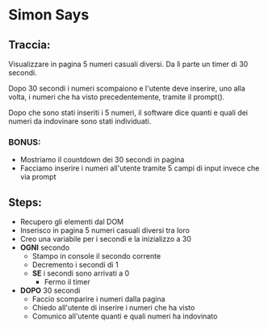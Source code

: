 # Simon Says

## Traccia:

Visualizzare in pagina 5 numeri casuali diversi. Da lì parte un timer di 30 secondi.

Dopo 30 secondi i numeri scompaiono e l'utente deve inserire, uno alla volta, i numeri che ha visto precedentemente, tramite il prompt().

Dopo che sono stati inseriti i 5 numeri, il software dice quanti e quali dei numeri da indovinare sono stati individuati.

### BONUS:

- Mostriamo il countdown dei 30 secondi in pagina
- Facciamo inserire i numeri all'utente tramite 5 campi di input invece che via prompt

## Steps:

- Recupero gli elementi dal DOM
- Inserisco in pagina 5 numeri casuali diversi tra loro
- Creo una variabile per i secondi e la inizializzo a 30
- **OGNI** secondo
  - Stampo in console il secondo corrente
  - Decremento i secondi di 1
  - **SE** i secondi sono arrivati a 0
    - Fermo il timer
- **DOPO** 30 secondi
  - Faccio scomparire i numeri dalla pagina
  - Chiedo all'utente di inserire i numeri che ha visto
  - Comunico all'utente quanti e quali numeri ha indovinato

